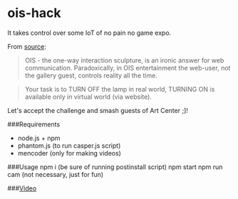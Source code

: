 # ois-hack
It takes control over some IoT of no pain no game expo.

From [source](http://wrocenter.pl/pl/no-pain-no-game-fur/):
>OIS - the one-way interaction sculpture, is an ironic answer for web communication. Paradoxically, in OIS entertainment the web-user, not the gallery guest, controls reality all the time.

>Your task is to TURN OFF the lamp in real world, TURNING ON is available only in virtual world (via website).

Let's accept the challenge and smash guests of Art Center ;]!

###Requirements
 - node.js + npm
 - phantom.js (to run casper.js script)
 - mencoder (only for making videos)

###Usage
    npm i (be sure of running postinstall script)
    npm start
    npm run cam (not necessary, just for fun)

###[Video](https://youtu.be/cHu7bWtVPCE)

